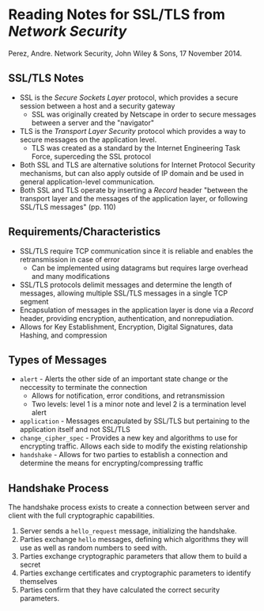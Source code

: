 # Reading Notes for SSL/TLS from _Network Security_ 
Perez, Andre. Network Security, John Wiley & Sons, 17 November 2014.

## SSL/TLS Notes
- SSL is the _Secure Sockets Layer_ protocol, which provides a secure session 
  between a host and a security gateway
    - SSL was originally created by Netscape in order to secure messages between
      a server and the "navigator"
- TLS is the _Transport Layer Security_ protocol which provides a way to secure
  messages on the application level.
    - TLS was created as a standard by the Internet Engineering Task Force,
      superceding the SSL protocol
- Both SSL and TLS are alternative solutions for Internet Protocol Security
  mechanisms, but can also apply outside of IP domain and be used in general
  application-level communication. 
- Both SSL and TLS operate by inserting a _Record_ header "between the transport
  layer and the messages of the application layer, or following SSL/TLS
  messages" (pp. 110)

## Requirements/Characteristics
- SSL/TLS require TCP communication since it is reliable and enables the
  retransmission in case of error
    - Can be implemented using datagrams but requires large overhead and many
      modifications
- SSL/TLS protocols delimit messages and determine the length of messages,
  allowing multiple SSL/TLS messages in a single TCP segment
- Encapsulation of messages in the application layer is done via a _Record_
  header, providing encryption, authentication, and nonrepudiation.
- Allows for Key Establishment, Encryption, Digital Signatures, data Hashing,
  and compression

## Types of Messages
- `alert` - Alerts the other side of an important state change or the neccessity
  to terminate the connection
    - Allows for notification, error conditions, and retransmission
    - Two levels: level 1 is a minor note and level 2 is a termination level
      alert
- `application` - Messages encapulated by SSL/TLS but pertaining to the
  application itself and not SSL/TLS
- `change_cipher_spec` - Provides a new key and algorithms to use for encrypting
  traffic. Allows each side to modify the existing relationship 
- `handshake` - Allows for two parties to establish a connection and determine
  the means for encrypting/compressing traffic

## Handshake Process
The handshake process exists to create a connection between server and client
with the full cryptographic capabilities.

1. Server sends a `hello_request` message, initializing the handshake.
2. Parties exchange `hello` messages, defining which algorithms they will use as
   well as random numbers to seed with.
3. Parties exchange cryptographic parameters that allow them to build a secret
4. Parties exchange certificates and cryptographic parameters to identify
   themselves
5. Parties confirm that they have calculated the correct security parameters.

